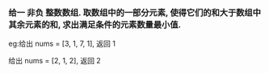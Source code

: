 <h3>给一 非负 整数数组. 取数组中的一部分元素, 使得它们的和大于数组中其余元素的和,
求出满足条件的元素数量最小值.</h3>
eg:给出 nums = [3, 1, 7, 1], 返回 1
  <p> 给出 nums = [2, 1, 2], 返回 2